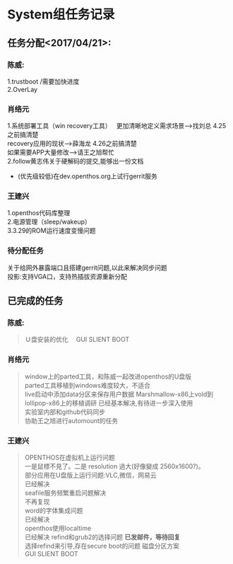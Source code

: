 # System组任务记录
## 任务分配<2017/04/21>:
### 陈威:
1.trustboot  /需要加快进度    
2.OverLay
### 肖络元
1.系统部署工具（win recovery工具）  
更加清晰地定义需求场景-->找刘总 4.25之前搞清楚  
recovery应用的现状-->薛海龙  4.26之前搞清楚  
如果需要APP大量修改-->请王之旭帮忙  
2.follow黄志伟关于硬解码的提交,能够出一份文档   
- (优先级较低)在dev.openthos.org上试行gerrit服务    

### 王建兴    
1.openthos代码库整理  
2.电源管理（sleep/wakeup）  
3.3.29的ROM运行速度变慢问题   

### 待分配任务

关于给网外暴露端口且搭建gerrit问题,以此来解决同步问题  
投影:支持VGA口，支持热插拔资源重新分配  

## 已完成的任务  
### 陈威:
>Ｕ盘安装的优化　
>GUI SLIENT BOOT
### 肖络元
>window上的parted工具，和陈威一起改进openthos的U盘版  
parted工具移植到windows难度较大，不适合  
>live启动中添加data分区来保存用户数据
>Marshmallow-x86上vold到lollipop-x86上的移植调研
已经基本解决,有待进一步深入使用  
>实验室内部和github代码同步  
>协助王之旭进行automount的任务  
### 王建兴
>OPENTHOS在虚拟机上运行问题  
一是鼠標不見了。二是 resolution 過大(好像變成 2560x1600?)。  
>部分应用在U盘版上运行问题:VLC,微信，网易云    
已经解决  
>seafile服务频繁重启问题解决  
不再复现  
>word的字体集成问题  
已经解决  
>openthos使用localtime  
已经解决
>refind和grub2的选择问题
>**已发邮件，等待回复**  
选择refind来引导,存在secure boot的问题
>磁盘分区方案  
>GUI SLIENT BOOT
